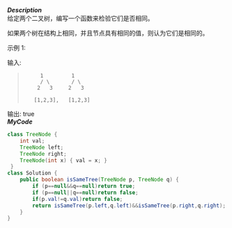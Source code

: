 ***Description***<br>
给定两个二叉树，编写一个函数来检验它们是否相同。

如果两个树在结构上相同，并且节点具有相同的值，则认为它们是相同的。

示例 1:

输入:
>		   1         1
>          / \       / \
>         2   3     2   3
>
>        [1,2,3],   [1,2,3]

输出: true
<br>***MyCode***<br>
```java
class TreeNode {
    int val;
    TreeNode left;
    TreeNode right;
    TreeNode(int x) { val = x; }
 }
class Solution {
    public boolean isSameTree(TreeNode p, TreeNode q) {
        if (p==null&&q==null)return true;
        if (p==null||q==null)return false;
        if(p.val!=q.val)return false;
        return isSameTree(p.left,q.left)&&isSameTree(p.right,q.right);
    }
}